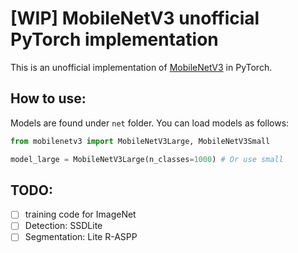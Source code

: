 # [WIP] MobileNetV3 unofficial PyTorch implementation
This is an unofficial implementation of [MobileNetV3](https://arxiv.org/pdf/1905.02244.pdf) in PyTorch.

## How to use:
Models are found under `net` folder. You can load models as follows:
```python
from mobilenetv3 import MobileNetV3Large, MobileNetV3Small

model_large = MobileNetV3Large(n_classes=1000) # Or use small
```

## TODO:
- [ ] training code for ImageNet
- [ ] Detection: SSDLite
- [ ] Segmentation:  Lite R-ASPP
